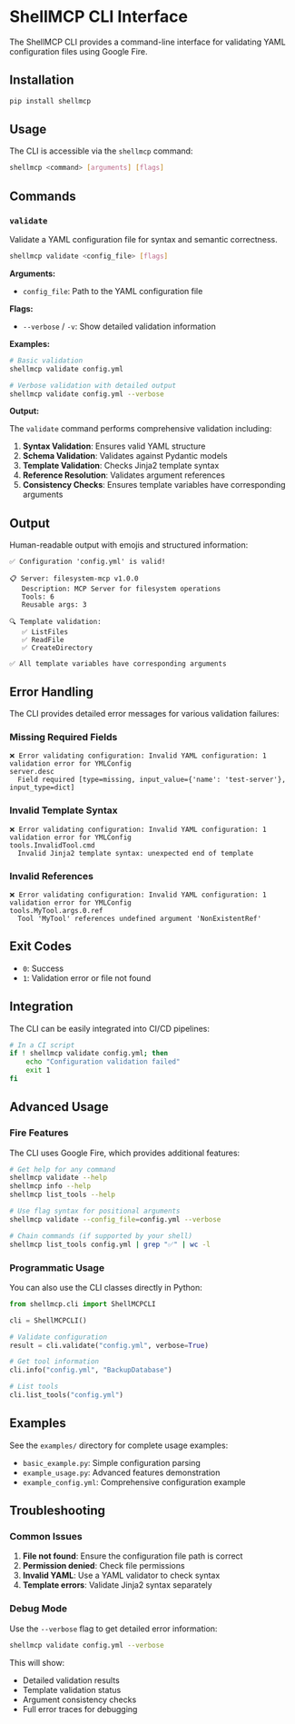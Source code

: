 # ShellMCP CLI Interface

The ShellMCP CLI provides a command-line interface for validating YAML configuration files using Google Fire.

## Installation

```bash
pip install shellmcp
```

## Usage

The CLI is accessible via the `shellmcp` command:

```bash
shellmcp <command> [arguments] [flags]
```

## Commands

### `validate`

Validate a YAML configuration file for syntax and semantic correctness.

```bash
shellmcp validate <config_file> [flags]
```

**Arguments:**
- `config_file`: Path to the YAML configuration file

**Flags:**
- `--verbose` / `-v`: Show detailed validation information

**Examples:**

```bash
# Basic validation
shellmcp validate config.yml

# Verbose validation with detailed output
shellmcp validate config.yml --verbose
```

**Output:**

The `validate` command performs comprehensive validation including:

1. **Syntax Validation**: Ensures valid YAML structure
2. **Schema Validation**: Validates against Pydantic models
3. **Template Validation**: Checks Jinja2 template syntax
4. **Reference Resolution**: Validates argument references
5. **Consistency Checks**: Ensures template variables have corresponding arguments

## Output

Human-readable output with emojis and structured information:

```
✅ Configuration 'config.yml' is valid!

📋 Server: filesystem-mcp v1.0.0
   Description: MCP Server for filesystem operations
   Tools: 6
   Reusable args: 3

🔍 Template validation:
   ✅ ListFiles
   ✅ ReadFile
   ✅ CreateDirectory

✅ All template variables have corresponding arguments
```

## Error Handling

The CLI provides detailed error messages for various validation failures:

### Missing Required Fields
```
❌ Error validating configuration: Invalid YAML configuration: 1 validation error for YMLConfig
server.desc
  Field required [type=missing, input_value={'name': 'test-server'}, input_type=dict]
```

### Invalid Template Syntax
```
❌ Error validating configuration: Invalid YAML configuration: 1 validation error for YMLConfig
tools.InvalidTool.cmd
  Invalid Jinja2 template syntax: unexpected end of template
```

### Invalid References
```
❌ Error validating configuration: Invalid YAML configuration: 1 validation error for YMLConfig
tools.MyTool.args.0.ref
  Tool 'MyTool' references undefined argument 'NonExistentRef'
```

## Exit Codes

- `0`: Success
- `1`: Validation error or file not found

## Integration

The CLI can be easily integrated into CI/CD pipelines:

```bash
# In a CI script
if ! shellmcp validate config.yml; then
    echo "Configuration validation failed"
    exit 1
fi
```

## Advanced Usage

### Fire Features

The CLI uses Google Fire, which provides additional features:

```bash
# Get help for any command
shellmcp validate --help
shellmcp info --help
shellmcp list_tools --help

# Use flag syntax for positional arguments
shellmcp validate --config_file=config.yml --verbose

# Chain commands (if supported by your shell)
shellmcp list_tools config.yml | grep "✅" | wc -l
```

### Programmatic Usage

You can also use the CLI classes directly in Python:

```python
from shellmcp.cli import ShellMCPCLI

cli = ShellMCPCLI()

# Validate configuration
result = cli.validate("config.yml", verbose=True)

# Get tool information
cli.info("config.yml", "BackupDatabase")

# List tools
cli.list_tools("config.yml")
```

## Examples

See the `examples/` directory for complete usage examples:

- `basic_example.py`: Simple configuration parsing
- `example_usage.py`: Advanced features demonstration
- `example_config.yml`: Comprehensive configuration example

## Troubleshooting

### Common Issues

1. **File not found**: Ensure the configuration file path is correct
2. **Permission denied**: Check file permissions
3. **Invalid YAML**: Use a YAML validator to check syntax
4. **Template errors**: Validate Jinja2 syntax separately

### Debug Mode

Use the `--verbose` flag to get detailed error information:

```bash
shellmcp validate config.yml --verbose
```

This will show:
- Detailed validation results
- Template validation status
- Argument consistency checks
- Full error traces for debugging